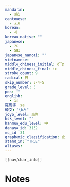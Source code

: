 ```yaml
---
mandarin:
  - shì
cantonese:
  - si6
korean:
  - 시
korean_native: ""
japanese:
  - ZE
  - SHI
japanese_nanori: ""
vietnamese:
middle_chinese_initial: d͡ʑ
middle_chinese_final: iᴇ
stroke_count: 9
radical: 日
skip_number: 2-4-5
grade_level: 3
pos: ""
english:
  - is
羅馬字: se
韓文: "\b서"
joyo_level: 高等
hsk_level: ""
hanmun_edu_level: 中
danayo_id: 3152
mc_id: 31
graphemic_classification: 止
stand_in: "TRUE"
aliases:
---
```

```meta-bind-embed
[[nav/char_info]]
```

# Notes
